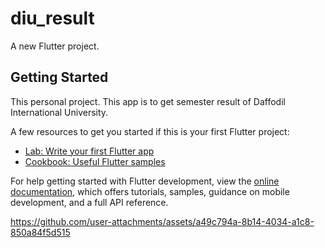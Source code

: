 # diu_result

A new Flutter project.

## Getting Started

This personal project. This app is to get semester result of Daffodil International University.

A few resources to get you started if this is your first Flutter project:

- [Lab: Write your first Flutter app](https://docs.flutter.dev/get-started/codelab)
- [Cookbook: Useful Flutter samples](https://docs.flutter.dev/cookbook)

For help getting started with Flutter development, view the
[online documentation](https://docs.flutter.dev/), which offers tutorials,
samples, guidance on mobile development, and a full API reference.


https://github.com/user-attachments/assets/a49c794a-8b14-4034-a1c8-850a84f5d515

